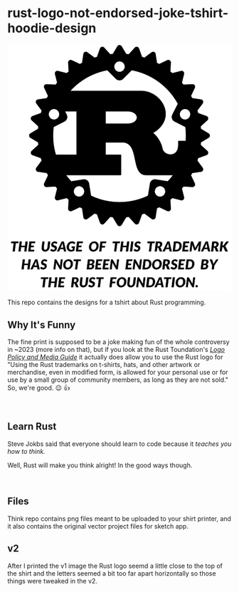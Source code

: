 # rust-logo-not-endorsed-joke-tshirt-hoodie-design

<img src="./Rust-logo-not-endorsed-tshirt-design-v2.png">

This repo contains the designs for a tshirt about Rust programming.



## Why It's Funny

The fine print is supposed to be a joke making fun of the whole controversy in ~2023 (more info on that), but if you look at the Rust Toundation's [_Logo Policy and Media Guide_](https://foundation.rust-lang.org/policies/logo-policy-and-media-guide/) it actually does allow you to use the Rust logo for "Using the Rust trademarks on t-shirts, hats, and other artwork or merchandise, even in modified form, is allowed for your personal use or for use by a small group of community members, as long as they are not sold." So, we're good. 😉 👍

<br/>

## Learn Rust
Steve Jokbs said that everyone should learn to code because it *teaches you how to think.*

Well, Rust will make you think alright! In the good ways though.

<br/>

## Files
Think repo contains png files meant to be uploaded to your shirt printer, and it also contains the original vector project files for sketch app.

## v2
After I printed the v1 image the Rust logo seemd a little close to the top of the shirt and the letters seemed a bit too far apart horizontally so those things were tweaked in the v2.
